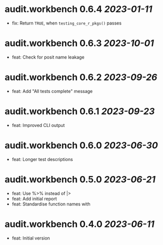 # audit.workbench 0.6.4 *2023-01-11*
- fix: Return `TRUE`, when `testing_core_r_pkgs()` passes

# audit.workbench 0.6.3 *2023-10-01*
- feat: Check for posit name leakage

# audit.workbench 0.6.2 *2023-09-26*
- feat: Add "All tests complete" message

# audit.workbench 0.6.1 *2023-09-23*
- feat: Improved CLI output

# audit.workbench 0.6.0 *2023-06-30*
- feat: Longer test descriptions

# audit.workbench 0.5.0 *2023-06-21*
- feat: Use %>% instead of |>
- feat: Add initial report
- feat: Standardise function names with 

# audit.workbench 0.4.0 *2023-06-11*
- feat: Initial version
